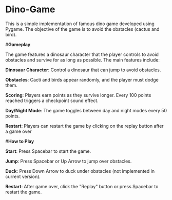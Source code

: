 # Dino-Game

This is a simple implementation of famous dino game developed using Pygame. The objective of the game is to avoid the obstacles (cactus and bird).

#**Gameplay**

The game features a dinosaur character that the player controls to avoid obstacles and survive for as long as possible. The main features include:

**Dinosaur Character**: Control a dinosaur that can jump to avoid obstacles.

**Obstacles**: Cacti and birds appear randomly, and the player must dodge them.

**Scoring**: Players earn points as they survive longer. Every 100 points reached triggers a checkpoint sound effect.

**Day/Night Mode**: The game toggles between day and night modes every 50 points.

**Restart**: Players can restart the game by clicking on the replay button after a game over

#**How to Play**

**Start**: Press Spacebar to start the game.

**Jump**: Press Spacebar or Up Arrow to jump over obstacles.

**Duck**: Press Down Arrow to duck under obstacles (not implemented in current version).

**Restart**: After game over, click the "Replay" button or press Spacebar to restart the game.
